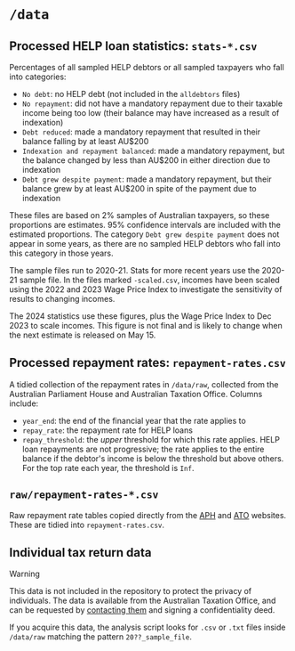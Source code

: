 # `/data`

## Processed HELP loan statistics: `stats-*.csv`

Percentages of all sampled HELP debtors or all sampled taxpayers who fall into categories:

- `No debt`: no HELP debt (not included in the `alldebtors` files)
- `No repayment`: did not have a mandatory repayment due to their taxable income being too low (their balance may have increased as a result of indexation)
- `Debt reduced`: made a mandatory repayment that resulted in their balance falling by at least AU$200
- `Indexation and repayment balanced`: made a mandatory repayment, but the balance changed by less than AU$200 in either direction due to indexation
- `Debt grew despite payment`: made a mandatory repayment, but their balance grew by at least AU$200 in spite of the payment due to indexation

These files are based on 2% samples of Australian taxpayers, so these proportions are estimates. 95% confidence intervals are included with the estimated proportions. The category `Debt grew despite payment` does not appear in some years, as there are no sampled HELP debtors who fall into this category in those years.

The sample files run to 2020-21. Stats for more recent years use the 2020-21 sample file. In the files marked `-scaled.csv`, incomes have been scaled using the 2022 and 2023 Wage Price Index to investigate the sensitivity of results to changing incomes.

The 2024 statistics use these figures, plus the Wage Price Index to Dec 2023 to scale incomes. This figure is not final and is likely to change when the next estimate is released on May 15.

## Processed repayment rates: `repayment-rates.csv`

A tidied collection of the repayment rates in `/data/raw`, collected from the Australian Parliament House and Australian Taxation Office. Columns include:

- `year_end`: the end of the financial year that the rate applies to
- `repay_rate`: the repayment rate for HELP loans
- `repay_threshold`: the _upper_ threshold for which this rate applies. HELP loan repayments are not progressive; the rate applies to the entire balance if the debtor's income is below the threshold but above others. For the top rate each year, the threshold is `Inf`.

## `raw/repayment-rates-*.csv`

Raw repayment rate tables copied directly from the [APH](https://www.aph.gov.au/About_Parliament/Parliamentary_Departments/Parliamentary_Library/pubs/rp/rp2021/Chronologies/HigherEducation#_Toc67381554) and [ATO](https://www.ato.gov.au/tax-rates-and-codes/study-and-training-support-loans-rates-and-repayment-thresholds) websites. These are tidied into `repayment-rates.csv`.

## Individual tax return data

> [!WARNING]
> 
> This data is not included in the repository to protect the privacy of individuals. The data is available from the Australian Taxation Office, and can be requested by [contacting them](https://www.ato.gov.au/about-ato/research-and-statistics/in-detail/taxation-statistics/taxation-statistics-previous-editions/taxation-statistics-2017-18/statistics/individuals/individuals-sample-files) and signing a confidentiality deed.

If you acquire this data, the analysis script looks for `.csv` or `.txt` files inside `/data/raw` matching the pattern `20??_sample_file`.
